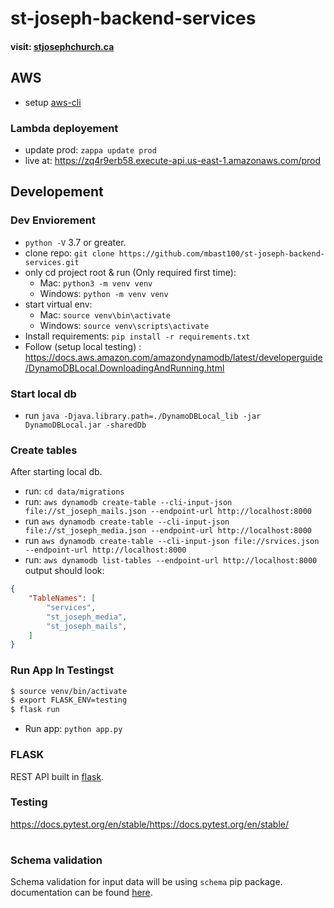 # st-joseph-backend-services
#### visit: [stjosephchurch.ca](https://www.stjosephchurch.ca)

## AWS

- setup [aws-cli](https://docs.aws.amazon.com/cli/latest/userguide/install-macos.html)
### Lambda deployement
- update prod: `zappa update prod`
- live at: https://zq4r9erb58.execute-api.us-east-1.amazonaws.com/prod

## Developement

### Dev Enviorement
- `python -V` 3.7 or greater.
- clone repo: `git clone https://github.com/mbast100/st-joseph-backend-services.git`
- only cd project root & run (Only required first time):
    - Mac: `python3 -m venv venv`
    - Windows: `python -m venv venv`
- start virtual env:
    - Mac: `source venv\bin\activate`
    - Windows: `source venv\scripts\activate`
- Install requirements: `pip install -r requirements.txt`
- Follow (setup local testing) :
https://docs.aws.amazon.com/amazondynamodb/latest/developerguide/DynamoDBLocal.DownloadingAndRunning.html

### Start local db
- run `java -Djava.library.path=./DynamoDBLocal_lib -jar DynamoDBLocal.jar -sharedDb`

### Create tables
After starting local db.
- run: `cd data/migrations`
- run: `aws dynamodb create-table --cli-input-json file://st_joseph_mails.json --endpoint-url http://localhost:8000`
- run `aws dynamodb create-table --cli-input-json file://st_joseph_media.json --endpoint-url http://localhost:8000`
- run `aws dynamodb create-table --cli-input-json file://srvices.json --endpoint-url http://localhost:8000`
- run: `aws dynamodb list-tables --endpoint-url http://localhost:8000`
output should look:
```json
{
    "TableNames": [
        "services",
        "st_joseph_media",
        "st_joseph_mails",
    ]
}
```

### Run App In Testingst

```bash
$ source venv/bin/activate
$ export FLASK_ENV=testing
$ flask run
```
- Run app: `python app.py`

### FLASK

REST API built in [flask](https://flask.palletsprojects.com/en/1.1.x/).

### Testing
https://docs.pytest.org/en/stable/https://docs.pytest.org/en/stable/
#
### Schema validation
Schema validation for input data will be using `schema` pip package.
documentation can be found [here](https://github.com/keleshev/schema).

